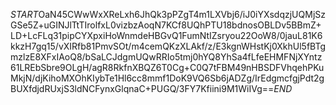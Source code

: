 $START$OaN45CWwWxXReLxh6JhQk3pPZgT4m1LXVbj6/iJ0iYXsdqzjUQMjSzGSe5Z+uGINJlTtTIrolfxL0vizbzAoqN7KCf8UQhPTU18bdnosOBLDv5BBmZ+LD+LcFLq31pipCYXpxiHoWnmdeHBGvQ1FumNtIZsryou22OoW8/0jauL81K6kkzH7gq15/vXIRfb81PmvSOt/m4cemQKzXLAkf/z/E3kgnWHstKj0XkhUl5fBTgmzlzE8XFxIAoQ8/bSaLCJdgmUQwRRIo5tmj0hYQ8YhSa4fLfeEHMFNjXYntz61LREbSbre9OLgH/agR8RkfnXBQZ6T0Cg+C0Q7tFBM49nHBSDFVhqehPKuMkjN/djKihoMXOhKIybTe1Hl6cc8mmf1DoK9VQ6Sb6jADZg/IrEdgmcfgjPdt2gBUXfdjdRUxjS3ldNCFynxGlqnaC+PUGQ/3FY7Kfiini9M1WiIVg==$END$